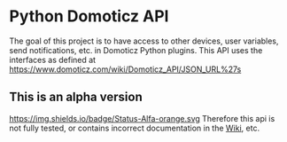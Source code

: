 # Python Domoticz API

The goal of this project is to have access to other devices, user variables, send notifications, etc. in Domoticz Python plugins.
This API uses the interfaces as defined at https://www.domoticz.com/wiki/Domoticz_API/JSON_URL%27s

## This is an alpha version
https://img.shields.io/badge/Status-Alfa-orange.svg
Therefore this api is not fully tested, or contains incorrect documentation in the [Wiki](https://github.com/Xorfor/Domoticz-API/wiki), etc.
